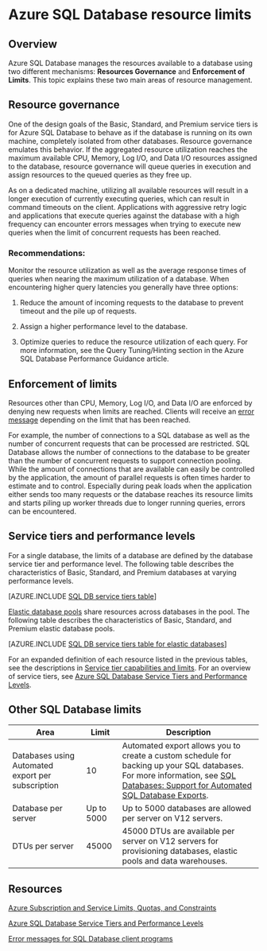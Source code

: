 <properties
	pageTitle="Azure SQL Database Resource Limits"
	description="This page describes some common resource limits for Azure SQL Database."
	services="sql-database"
	documentationCenter="na"
	authors="carlrabeler"
	manager="jhubbard"
	editor="monicar" />


<tags
	ms.service="sql-database"
	ms.devlang="na"
	ms.topic="article"
	ms.tgt_pltfrm="na"
	ms.workload="data-management"
	ms.date="05/02/2016"
	ms.author="carlrab" />


# Azure SQL Database resource limits

## Overview

Azure SQL Database manages the resources available to a database using two different mechanisms: **Resources Governance** and **Enforcement of Limits**. This topic explains these two main areas of resource management.

## Resource governance
One of the design goals of the Basic, Standard, and Premium service tiers is for Azure SQL Database to behave as if the database is running on its own machine, completely isolated from other databases. Resource governance emulates this behavior. If the aggregated resource utilization reaches the maximum available CPU, Memory, Log I/O, and Data I/O resources assigned to the database, resource governance will queue queries in execution and assign resources to the queued queries as they free up.

As on a dedicated machine, utilizing all available resources will result in a longer execution of currently executing queries, which can result in command timeouts on the client. Applications with aggressive retry logic and applications that execute queries against the database with a high frequency can encounter errors messages when trying to execute new queries when the limit of concurrent requests has been reached.

### Recommendations:
Monitor the resource utilization as well as the average response times of queries when nearing the maximum utilization of a database. When encountering higher query latencies you generally have three options:

1.	Reduce the amount of incoming requests to the database to prevent timeout and the pile up of requests.

2.	Assign a higher performance level to the database.

3.	Optimize queries to reduce the resource utilization of each query. For more information, see the Query Tuning/Hinting section in the Azure SQL Database Performance Guidance article.

## Enforcement of limits
Resources other than CPU, Memory, Log I/O, and Data I/O are enforced by denying new requests when limits are reached. Clients will receive an [error message](sql-database-develop-error-messages.md) depending on the limit that has been reached.

For example, the number of connections to a SQL database as well as the number of concurrent requests that can be processed are restricted. SQL Database allows the number of connections to the database to be greater than the number of concurrent requests to support connection pooling. While the amount of connections that are available can easily be controlled by the application, the amount of parallel requests is often times harder to estimate and to control. Especially during peak loads when the application either sends too many requests or the database reaches its resource limits and starts piling up worker threads due to longer running queries, errors can be encountered.

## Service tiers and performance levels

For a single database, the limits of a database are defined by the database service tier and performance level. The following table describes the characteristics of Basic, Standard, and Premium databases at varying performance levels.

[AZURE.INCLUDE [SQL DB service tiers table](../../includes/sql-database-service-tiers-table.md)]

[Elastic database pools](sql-database-elastic-pool.md) share resources across databases in the pool. The following table describes the characteristics of Basic, Standard, and Premium elastic database pools.

[AZURE.INCLUDE [SQL DB service tiers table for elastic databases](../../includes/sql-database-service-tiers-table-elastic-db-pools.md)]

For an expanded definition of each resource listed in the previous tables, see the descriptions in [Service tier capabilities and limits](sql-database-performance-guidance.md#service-tier-capabilities-and-limits). For an overview of service tiers, see [Azure SQL Database Service Tiers and Performance Levels](sql-database-service-tiers.md).

## Other SQL Database limits

| Area | Limit | Description |
|---|---|---|
| Databases using Automated export per subscription | 10 | Automated export allows you to create a custom schedule for backing up your SQL databases. For more information, see [SQL Databases: Support for Automated SQL Database Exports](http://weblogs.asp.net/scottgu/windows-azure-july-updates-sql-database-traffic-manager-autoscale-virtual-machines).|
| Database per server | Up to 5000 | Up to 5000 databases are allowed per server on V12 servers. |  
| DTUs per server | 45000 | 45000 DTUs are available per server on V12 servers for provisioning databases, elastic pools and data warehouses. |



## Resources

[Azure Subscription and Service Limits, Quotas, and Constraints](../azure-subscription-service-limits.md)

[Azure SQL Database Service Tiers and Performance Levels](sql-database-service-tiers.md)

[Error messages for SQL Database client programs](sql-database-develop-error-messages.md)
